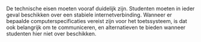 De technische eisen moeten vooraf duidelijk zijn. Studenten moeten in ieder geval beschikken over een stabiele internetverbinding. Wanneer er bepaalde computerspecificaties vereist zijn voor het toetssysteem, is dat ook belangrijk om te communiceren, en alternatieven te bieden wanneer studenten hier niet over beschikken.